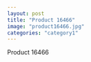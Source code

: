 ```yaml
---
layout: post
title: "Product 16466"
image: "product16466.jpg"
categories: "category1"
---
```

Product 16466
